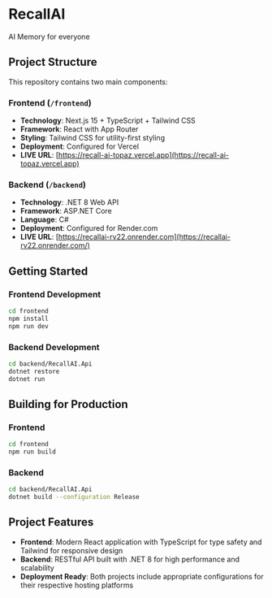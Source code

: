 # RecallAI
AI Memory for everyone

## Project Structure

This repository contains two main components:

### Frontend (`/frontend`)
- **Technology**: Next.js 15 + TypeScript + Tailwind CSS
- **Framework**: React with App Router
- **Styling**: Tailwind CSS for utility-first styling
- **Deployment**: Configured for Vercel
- **LIVE URL**: [https://recall-ai-topaz.vercel.app](https://recall-ai-topaz.vercel.app)

### Backend (`/backend`)
- **Technology**: .NET 8 Web API
- **Framework**: ASP.NET Core
- **Language**: C#
- **Deployment**: Configured for Render.com
- **LIVE URL**: [https://recallai-rv22.onrender.com](https://recallai-rv22.onrender.com/)

## Getting Started

### Frontend Development
```bash
cd frontend
npm install
npm run dev
```

### Backend Development
```bash
cd backend/RecallAI.Api
dotnet restore
dotnet run
```

## Building for Production

### Frontend
```bash
cd frontend
npm run build
```

### Backend
```bash
cd backend/RecallAI.Api
dotnet build --configuration Release
```

## Project Features

- **Frontend**: Modern React application with TypeScript for type safety and Tailwind for responsive design
- **Backend**: RESTful API built with .NET 8 for high performance and scalability
- **Deployment Ready**: Both projects include appropriate configurations for their respective hosting platforms
